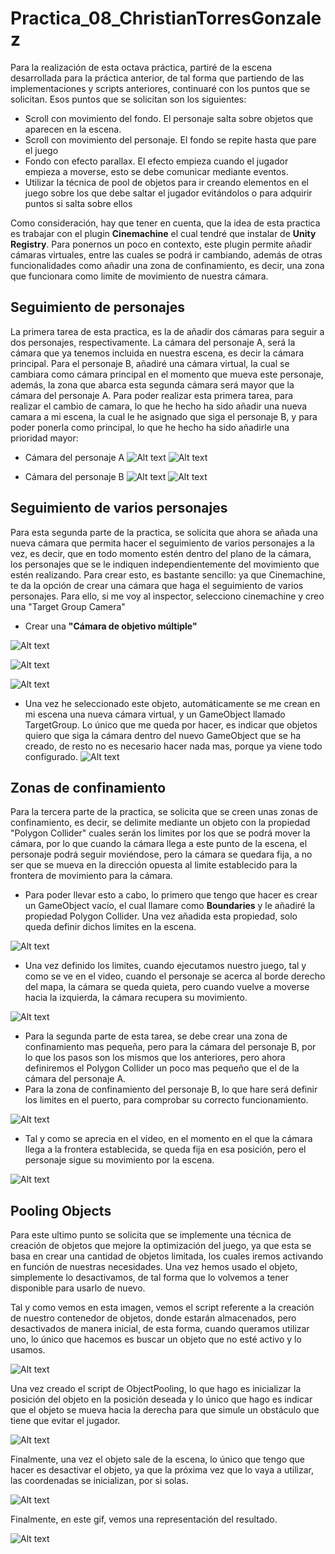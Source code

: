 # Practica_08_ChristianTorresGonzalez

Para la realización de esta octava práctica, partiré de la escena desarrollada para la práctica anterior, de tal forma que partiendo de las implementaciones y scripts anteriores, continuaré con los puntos que se solicitan. Esos puntos que se solicitan son los siguientes:
- Scroll con movimiento del fondo. El personaje salta sobre objetos que aparecen en la escena.
- Scroll con movimiento del personaje. El fondo se repite hasta que pare el juego
- Fondo con efecto parallax. El efecto empieza cuando el jugador empieza a moverse, esto se debe comunicar mediante eventos.
- Utilizar la técnica de pool de objetos para ir creando elementos en el juego sobre los que debe saltar el jugador evitándolos o para adquirir puntos si salta sobre ellos

Como consideración, hay que tener en cuenta, que la idea de esta practica es trabajar con el plugin **Cinemachine**  el cual tendré que instalar de **Unity Registry**. Para ponernos un poco en contexto, este plugin permite añadir cámaras virtuales, entre las cuales se podrá ir cambiando, además de otras funcionalidades como añadir una zona de confinamiento, es decir, una zona que funcionara como limite de movimiento de nuestra cámara.
 

## Seguimiento de personajes
La primera tarea de esta practica, es la de añadir dos cámaras para seguir a dos personajes, respectivamente. La cámara del personaje A, será la cámara que ya tenemos incluida en nuestra escena, es decir la cámara principal. Para el personaje B, añadiré una cámara virtual, la cual se cambiara como cámara principal en el momento que mueva este personaje, además, la zona que abarca esta segunda cámara será mayor que la cámara del personaje A. Para poder realizar esta primera tarea, para realizar el cambio de camara, lo que he hecho ha sido añadir una nueva camara a mi escena, la cual le he asignado que siga el personaje B, y para poder ponerla como principal, lo que he hecho ha sido añadirle una prioridad mayor:

- Cámara del personaje A
  ![Alt text](/img/camaraA.png)
  ![Alt text](/img/camaraA.gif)
  
- Cámara del personaje B
  ![Alt text](/img/camaraB.png)
  ![Alt text](/img/camaraB.gif)

## Seguimiento de varios personajes
Para esta segunda parte de la practica, se solicita que ahora se añada una nueva cámara que permita hacer el seguimiento de varios personajes a la vez, es decir, que en todo momento estén dentro del plano de la cámara, los personajes que se le indiquen independientemente del movimiento que estén realizando. Para crear esto, es bastante sencillo: ya que Cinemachine, te da la opción de crear una cámara que haga el seguimiento de varios personajes. Para ello, si me voy al inspector, selecciono cinemachine y creo una "Target Group Camera"

- Crear una **"Cámara de objetivo múltiple"**

![Alt text](/img/target1.png)

![Alt text](/img/target2.png)

![Alt text](/img/target3.png)

- Una vez he seleccionado este objeto, automáticamente se me crean en mi escena una nueva cámara virtual, y un GameObject llamado TargetGroup. Lo único que me queda por hacer, es indicar que objetos quiero que siga la cámara dentro del nuevo GameObject que se ha creado, de resto no es necesario hacer nada mas, porque ya viene todo configurado.
![Alt text](/img/target.gif)



## Zonas de confinamiento
Para la tercera parte de la practica, se solicita que se creen unas zonas de confinamiento, es decir, se delimite mediante un objeto con la propiedad "Polygon Collider" cuales serán los limites por los que se podrá mover la cámara, por lo que cuando la cámara llega a este punto de la escena, el personaje podrá seguir moviéndose, pero la cámara se quedara fija, a no ser que se mueva en la dirección opuesta al limite establecido para la frontera de movimiento para la cámara. 
- Para poder llevar esto a cabo, lo primero que tengo que hacer es crear un GameObject vacío, el cual llamare como **Boundaries** y le añadiré la propiedad Polygon Collider. Una vez añadida esta propiedad, solo queda definir dichos limites en la escena.

![Alt text](/img/fronteraA.png)

- Una vez definido los limites, cuando ejecutamos nuestro juego, tal y como se ve en el video, cuando el personaje se acerca al borde derecho del mapa, la cámara se queda quieta, pero cuando vuelve a moverse hacia la izquierda, la cámara recupera su movimiento.

![Alt text](/img/fronteraA.gif)

- Para la segunda parte de esta tarea, se debe crear una zona de confinamiento mas pequeña, pero para la cámara del personaje B, por lo que los pasos son los mismos que los anteriores, pero ahora definiremos el Polygon Collider un poco mas pequeño que el de la cámara del personaje A.
- Para la zona de confinamiento del personaje B, lo que hare será definir los limites en el puerto, para comprobar su correcto funcionamiento.

![Alt text](/img/fronteraB.png)

- Tal y como se aprecia en el video, en el momento en el que la cámara llega a la frontera establecida, se queda fija en esa posición, pero el personaje sigue su movimiento por la escena.

![Alt text](/img/fronteraB.gif)

## Pooling Objects
Para este ultimo punto se solicita que se implemente una técnica de creación de objetos que mejore la optimización del juego, ya que esta se basa en crear una cantidad de objetos limitada, los cuales iremos activando en función de nuestras necesidades. Una vez hemos usado el objeto, simplemente lo desactivamos, de tal forma que lo volvemos a tener disponible para usarlo de nuevo.

Tal y como vemos en esta imagen, vemos el script referente a la creación de nuestro contenedor de objetos, donde estarán almacenados, pero desactivados de manera inicial, de esta forma, cuando queramos utilizar uno, lo único que hacemos es buscar un objeto que no esté activo y lo usamos.

![Alt text](/img/pooling.png)

Una vez creado el script de ObjectPooling, lo que hago es inicializar la posición del objeto en la posición deseada y lo único que hago es indicar que el objeto se mueva hacia la derecha para que simule un obstáculo que tiene que evitar el jugador.

![Alt text](/img/obstaculo.png)

Finalmente, una vez el objeto sale de la escena, lo único que tengo que hacer es desactivar el objeto, ya que la próxima vez que lo vaya a utilizar, las coordenadas se inicializan, por si solas.

![Alt text](/img/desactivar.png)

Finalmente, en este gif, vemos una representación del resultado.

![Alt text](/img/resultado4.gif)

